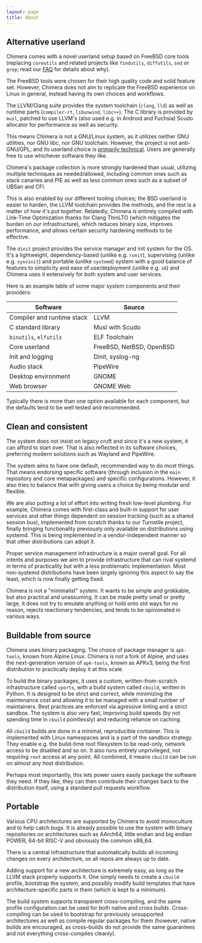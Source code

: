 ```yaml
---
layout: page
title: About
---
```


## Alternative userland

Chimera comes with a novel userland setup based on FreeBSD core tools
(replacing `coreutils` and related projects like `findutils`, `diffutils`,
`sed` or `grep`; read our [FAQ](/docs/faq) for details about why).

The FreeBSD tools were chosen for their high quality code and solid feature
set. However, Chimera does not aim to replicate the FreeBSD experience on
Linux in general, instead having its own choices and workflows.

The LLVM/Clang suite provides the system toolchain (`clang`, `lld`) as well
as runtime parts (`compiler-rt`, `libunwind`, `libc++`). The C library is
provided by `musl`, patched to use LLVM's (also used e.g. in Android and
Fuchsia) Scudo allocator for performance as well as security.

This means Chimera is not a GNU/Linux system, as it utilizes neither GNU
utilities, nor GNU libc, nor GNU toolchain. However, the project is not
anti-GNU/GPL, and its userland choice is [primarily technical](https://chimera-linux.org/docs/faq#so-why-use-a-bsd-based-userland-anyway).
Users are generally free to use whichever software they like.

Chimera's package collection is more strongly hardened than usual, utilizing
multiple techniques as needed/allowed, including common ones such as stack
canaries and PIE as well as less common ones such as a subset of UBSan and CFI.

This is also enabled by our different tooling choices; the BSD userland is
easier to harden, the LLVM toolchain provides the methods, and the rest is
a matter of how it's put together. Relatedly, Chimera is entirely compiled
with Link-Time Optimization thanks for Clang ThinLTO (which mitigates the
burden on our infrastructure), which reduces binary size, improves performance,
and allows certain security hardening methods to be effective.

The `dinit` project provides the service manager and init system for the
OS. It's a lightweight, dependency-based (unlike e.g. `runit`), supervising
(unlike e.g. `sysvinit`) and portable (unlike `systemd`) system with a good
balance of features to simplicity and ease of use/deployment (unlike e.g.
`s6`) and Chimera uses it extensively for both system and user services.

Here is an example table of some major system components and their providers:

| Software                   | Source                   |
|----------------------------|--------------------------|
| Compiler and runtime stack | LLVM                     |
| C standard library         | Musl with Scudo          |
| `binutils`, `elfutils`     | ELF Toolchain            |
| Core userland              | FreeBSD, NetBSD, OpenBSD |
| Init and logging           | Dinit, syslog-ng         |
| Audio stack                | PipeWire                 |
| Desktop environment        | GNOME                    |
| Web browser                | GNOME Web                |

Typically there is more than one option available for each component,
but the defaults tend to be well tested and recommended.

## Clean and consistent

The system does not insist on legacy cruft and since it's a new system,
it can afford to start over. That is also reflected in its software
choices, preferring modern solutions such as Wayland and PipeWire.

The system aims to have one default, recommended way to do most things.
That means endorsing specific software (through inclusion in the `main`
repository and core metapackages) and specific configurations. However,
it also tries to balance that with giving users a choice by being
modular and flexible.

We are also putting a lot of effort into writing fresh low-level plumbing.
For example, Chimera comes with first-class and built-in support for user
services and other things dependent on session tracking (such as a shared
session bus), implemented from scratch thanks to our Turnstile project,
finally bringing functionality previously only available on distributions
using systemd. This is being implemented in a vendor-independent manner
so that other distributions can adopt it.

Proper service management infrastructure is a major overall goal. For all
intents and purposes we aim to provide infrastructure that can rival
systemd in terms of practicality but with a less problematic implementation.
Most non-systemd distributions have been largely ignoring this aspect to
say the least, which is now finally getting fixed.

Chimera is not a "minimalist" system. It wants to be simple and grokkable,
but also practical and unassuming. It can be made pretty small or pretty
large, it does not try to emulate anything or hold onto old ways for no
reason, rejects reactionary tendencies, and tends to be opinionated in
various ways.

## Buildable from source

Chimera uses binary packaging. The choice of package manager is `apk-tools`,
known from Alpine Linux. Chimera is not a fork of Alpine, and uses the
next-generation version of `apk-tools`, known as APKv3, being the first
distribution to practically deploy it at this scale.

To build the binary packages, it uses a custom, written-from-scratch
infrastructure called `cports`, with a build system called `cbuild`,
written in Python. It is designed to be strict and correct, while
minimizing the maintenance cost and allowing it to be managed with a
small number of maintainers. Best practices are enforced via agressive
linting and a strict sandbox. The system is also very fast, improving
build speeds (by not spending time in `cbuild` pointlessly) and reducing
reliance on caching.

All `cbuild` builds are done in a minimal, reproducible container. This
is implemented with Linux namespaces and is a part of the sandbox strategy.
They enable e.g. the build-time root filesystem to be read-only, network
access to be disabled and so on. It also runs entirely unprivileged, not
requiring `root` access at any point. All combined, it means `cbuild` can
be run on almost any host distribution.

Perhaps most importantly, this lets power users easily package the software
they need. If they like, they can then contribute their changes back to
the distribution itself, using a standard pull requests workflow.

## Portable

Various CPU architectures are supported by Chimera to avoid monoculture
and to help catch bugs. It is already possible to use the system with
binary repositories on architectures such as AArch64, little endian
and big endian POWER, 64-bit RISC-V and obviously the common x86_64.

There is a central infrastructure that automatically builds all incoming
changes on every architecture, so all repos are always up to date.

Adding support for a new architecture is extremely easy, as long as the
LLVM stack properly supports it. One simply needs to create a `cbuild`
profile, bootstrap the system, and possibly modify build templates that
have architecture-specific parts in them (which is kept to a minimum).

The build system supports transparent cross-compiling, and the same
profile configuration can be used for both native and cross builds.
Cross-compiling can be used to bootstrap for previously unsupported
architectures as well as compile regular packages for them (however,
native builds are encouraged, as cross-builds do not provide the
same guarantees and not everything cross-compiles cleanly).
